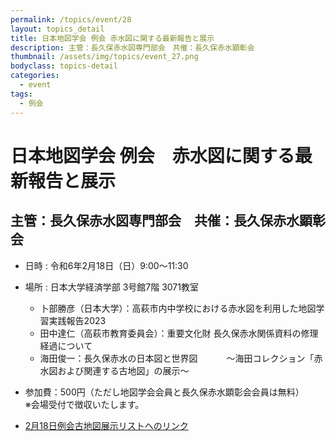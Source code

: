 ```yaml
---
permalink: /topics/event/28
layout: topics_detail
title: 日本地図学会 例会 赤水図に関する最新報告と展示
description: 主管：長久保赤水図専門部会　共催：長久保赤水顕彰会
thumbnail: /assets/img/topics/event_27.png
bodyclass: topics-detail
categories:
  - event
tags:
  - 例会
---
```


# 日本地図学会 例会　赤水図に関する最新報告と展示

## 主管：長久保赤水図専門部会　共催：長久保赤水顕彰会

- 日時 : 令和6年2月18日（日）9:00～11:30
- 場所 : 日本大学経済学部 3号館7階 3071教室

  - 卜部勝彦（日本大学）：高萩市内中学校における赤水図を利用した地図学習実践報告2023 　　
  - 田中達仁（高萩市教育委員会）：重要文化財 長久保赤水関係資料の修理経過について 　　
  - 海田俊一：長久保赤水の日本図と世界図 　　　～海田コレクション「赤水図および関連する古地図」の展示～ 　

- 参加費：500円（ただし地図学会会員と長久保赤水顕彰会会員は無料）<br>
※会場受付で徴収いたします。<br>

- [2月18日例会古地図展示リストへのリンク](../../archive/file/program/20240218_Sekisui-reikai.pdf)
